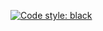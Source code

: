 [![Code style: black](https://img.shields.io/badge/code%20style-black-000000.svg)](https://github.com/psf/black)